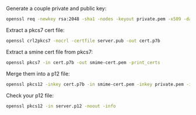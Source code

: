 
Generate a couple private and public key: 

```bash
openssl req -newkey rsa:2048 -sha1 -nodes -keyout private.pem -x509 -days 1095 -out server.pub -subj "/C=US/ST=MyDept/L=m=MyCity/O=myCompany/OU=IT/CN=mydomain.com"
```

Extract a pkcs7 cert file:

```bash
openssl crl2pkcs7 -nocrl -certfile server.pub -out cert.p7b
```

Extract a smine cert file from pkcs7:

```bash
openssl pkcs7 -in cert.p7b -out smime-cert.pem -print_certs
```

Merge them into a p12 file:

```bash
openssl pkcs12 -inkey cert.p7b -in smime-cert.pem -inkey private.pem -in server.pub -export -out server.p12 -nodes -passout pass:
```

Check your p12 file:

```bash
openssl pkcs12 -in server.p12 -noout -info
```
